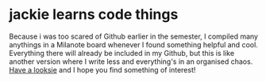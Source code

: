 # jackie learns code things

Because i was too scared of Github earlier in the semester, I compiled many anythings in a Milanote board whenever I found something helpful and cool. Everything there will already be included in my Github, but this is like another version where I write less and everything's in an organised chaos. [Have a looksie](https://app.milanote.com/1K8HVt1SIiPR8B?p=hN70IwOtzhJ) and I hope you find something of interest!
